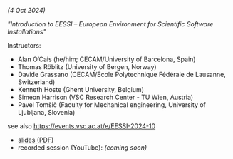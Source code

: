 *(4 Oct 2024)*

*"Introduction to EESSI – European Environment for Scientific Software Installations"*

Instructors:
* Alan O’Cais (he/him; CECAM/University of Barcelona, Spain)
* Thomas Röblitz (University of Bergen, Norway)
* Davide Grassano (CECAM/École Polytechnique Fédérale de Lausanne, Switzerland)
* Kenneth Hoste (Ghent University, Belgium)
* Simeon Harrison (VSC Research Center - TU Wien, Austria)
* Pavel Tomšič (Faculty for Mechanical engineering, University of Ljubljana, Slovenia)

see also https://events.vsc.ac.at/e/EESSI-2024-10

* [slides (PDF)](https://raw.githubusercontent.com/eessi/docs/main/talks/20241004-CASTIEL2-NCC-Ambassador-workshop/20241004-CASTIEL2-NCC-Ambassador-workshop.pdf)
* recorded session (YouTube): *(coming soon)*
